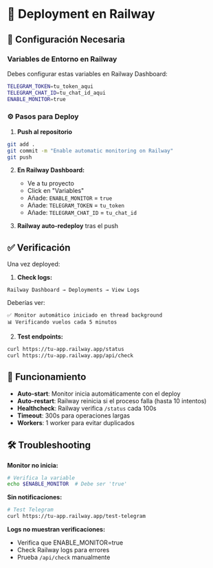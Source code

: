 # 🚂 Deployment en Railway

## 🔧 Configuración Necesaria

### Variables de Entorno en Railway

Debes configurar estas variables en Railway Dashboard:

```bash
TELEGRAM_TOKEN=tu_token_aqui
TELEGRAM_CHAT_ID=tu_chat_id_aqui
ENABLE_MONITOR=true
```

### ⚙️ Pasos para Deploy

1. **Push al repositorio**
```bash
git add .
git commit -m "Enable automatic monitoring on Railway"
git push
```

2. **En Railway Dashboard:**
   - Ve a tu proyecto
   - Click en "Variables"
   - Añade: `ENABLE_MONITOR` = `true`
   - Añade: `TELEGRAM_TOKEN` = `tu_token`
   - Añade: `TELEGRAM_CHAT_ID` = `tu_chat_id`

3. **Railway auto-redeploy** tras el push

## ✅ Verificación

Una vez deployed:

1. **Check logs:**
```
Railway Dashboard → Deployments → View Logs
```

Deberías ver:
```
✅ Monitor automático iniciado en thread background
📊 Verificando vuelos cada 5 minutos
```

2. **Test endpoints:**
```bash
curl https://tu-app.railway.app/status
curl https://tu-app.railway.app/api/check
```

## 🔄 Funcionamiento

- **Auto-start**: Monitor inicia automáticamente con el deploy
- **Auto-restart**: Railway reinicia si el proceso falla (hasta 10 intentos)
- **Healthcheck**: Railway verifica `/status` cada 100s
- **Timeout**: 300s para operaciones largas
- **Workers**: 1 worker para evitar duplicados

## 🛠️ Troubleshooting

**Monitor no inicia:**
```bash
# Verifica la variable
echo $ENABLE_MONITOR  # Debe ser 'true'
```

**Sin notificaciones:**
```bash
# Test Telegram
curl https://tu-app.railway.app/test-telegram
```

**Logs no muestran verificaciones:**
- Verifica que ENABLE_MONITOR=true
- Check Railway logs para errores
- Prueba `/api/check` manualmente

